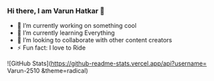 ### Hi there, I am Varun Hatkar 👋

<!--
**Varun-2510/Varun-2510** is a ✨ _special_ ✨ repository because its `README.md` (this file) appears on your GitHub profile.

Here are some ideas to get you started:

-->

- 🔭 I’m currently working on something cool
- 🌱 I’m currently learning Everything
- 👯 I’m looking to collaborate with other content creators
- ⚡ Fun fact: I love to Ride

![GitHub Stats](https://github-readme-stats.vercel.app/api?username= Varun-2510 &theme=radical)
